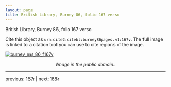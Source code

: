 ```yaml
---
layout: page
title: British Library, Burney 86, folio 167 verso
---
```


British Library, Burney 86, folio 167 verso

Cite this object as `urn:cite2:citebl:burney86pages.v1:167v`.  The full image is linked to a citation tool you can use to cite regions of the image.

[![burney_ms_86_f167v](http://www.homermultitext.org/iipsrv?IIIF=/project/homer/pyramidal/deepzoom/citebl/burney86imgs/v1/burney_ms_86_f167v.tif/full/800,/0/default.jpg)](http://www.homermultitext.org/ict2/?urn=urn:cite2:citebl:burney86imgs.v1:burney_ms_86_f167v) 

<p style="text-align: center; font-style: italic;">Image in the public domain.</p>

---

previous: [167r](../167r/) | next: [168r](../168r/)